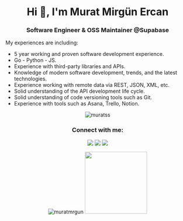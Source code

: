 <h1 align="center">Hi 👋, I'm Murat Mirgün Ercan</h1>

<h3 align="center">Software Engineer & OSS Maintainer @Supabase</h3 >
  

My experiences are including:
- 5 year working and proven software development experience.
- Go - Python - JS.
- Experience with third-party libraries and APIs.
- Knowledge of modern software development, trends, and the latest technologies.
- Experience working with remote data via REST, JSON, XML, etc.
- Solid understanding of the API development life cycle.
- Solid understanding of code versioning tools such as Git.
- Experience with tools such as Asana, Trello, Notion. </h3>
<p align="middle"> <img src="https://komarev.com/ghpvc/?username=muratmirgun&label=Profile%20views&color=0e75b6&style=flat" alt="muratss" /></p>
<h3 align="center">Connect with me:</h2>
<p align="center">
  <a href="https://muratmirgun.medium.com/"><img src="https://img.shields.io/badge/medium-9146FF.svg?style=for-the-badge&logo=medium&logoColor=white"/></a>
  <a href="https://linkedin.com/in/murat-m-ercan"><img src="https://img.shields.io/badge/linkedin-0077B5.svg?style=for-the-badge&logo=linkedin&logoColor=white"/></a>
  <a href="https://twitter.com/muratmirgun"><img src="https://img.shields.io/badge/twitter-1DA1F2.svg?style=for-the-badge&logo=twitter&logoColor=white"/></a>
</p>

<p align="center">
 
<img src="https://github-readme-stats.vercel.app/api/top-langs/?username=muratmirgun&layout=compact&hide=html&theme=radical&count_private=true" alt="muratmrgun"/>
<img height="170em" src="https://github-readme-stats.vercel.app/api?username=muratmirgun&include_all_commits=false&show_icons=true&theme=radical&count_private=true"/>

</p>




